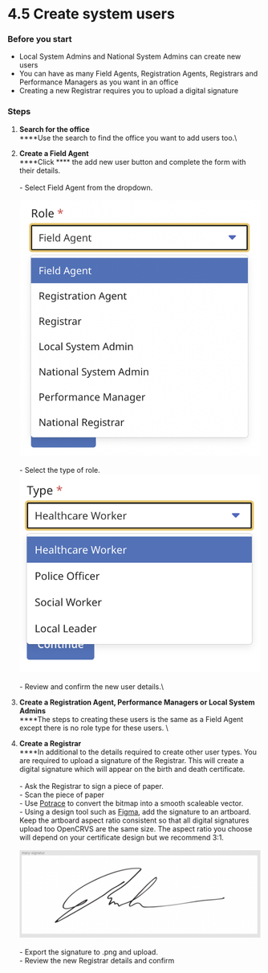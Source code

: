 # 4.5 Create system users

### Before you start

* Local System Admins and National System Admins can create new users
* You can have as many Field Agents, Registration Agents, Registrars and Performance Managers as you want in an office
* Creating a new Registrar requires you to upload a digital signature

### Steps

1. **Search for the office**\
   ****Use the search to find the office you want to add users too.\

2. **Create a Field Agent**\
   ****Click **** the add new user button and complete the form with their details. \
   \
   \- Select Field Agent from the dropdown. \
   \
   ![](<../../.gitbook/assets/image (5).png>)\
   \
   \- Select the type of role.\
   ![](<../../.gitbook/assets/image (7).png>)\
   \
   \- Review and confirm the new user details.\

3. **Create a Registration Agent, Performance Managers or Local System Admins**\
   ****The steps to creating these users is the same as a Field Agent except there is no role type for these users. \

4. **Create a Registrar**\
   ****In additional to the details required to create other user types. You are required to upload a signature of the Registrar. This will create a digital signature which will appear on the birth and death certificate. \
   \
   \- Ask the Registrar to sign a piece of paper. \
   \- Scan the piece of paper\
   \- Use [Potrace](http://potrace.sourceforge.net/) to convert the bitmap into a smooth scaleable vector.\
   \- Using a design tool such as [Figma](https://www.figma.com), add the signature to an artboard. Keep the artboard aspect ratio consistent so that all digital signatures upload too OpenCRVS are the same size. The aspect ratio you choose will depend on your certificate design but we recommend 3:1. \
   \
   ![](<../../.gitbook/assets/image (4).png>)\
   \
   \- Export the signature to .png and upload. \
   \- Review the new Registrar details and confirm

